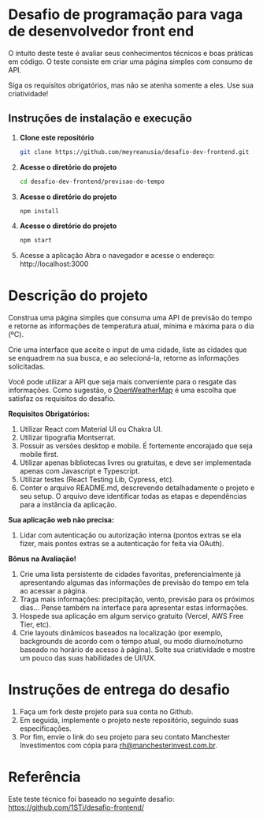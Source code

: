 
# Desafio de programação para vaga de desenvolvedor front end


O intuito deste teste é avaliar seus conhecimentos técnicos e boas práticas em código. O teste consiste em criar uma página simples com consumo de API.

Siga os requisitos obrigatórios, mas não se atenha somente a eles. Use sua criatividade!

## Instruções de instalação e execução

1. **Clone este repositório**
   ```bash
   git clone https://github.com/meyreanusia/desafio-dev-frontend.git

2. **Acesse o diretório do projeto**
   ```bash
   cd desafio-dev-frontend/previsao-do-tempo

3. **Acesse o diretório do projeto**
   ```bash
   npm install


4. **Acesse o diretório do projeto**
   ```bash
   npm start


5. Acesse a aplicação Abra o navegador e acesse o endereço: http://localhost:3000

# Descrição do projeto

Construa uma página simples que consuma uma API de previsão do tempo e retorne as informações de temperatura atual, mínima e máxima para o dia (ºC).

Crie uma interface que aceite o input de uma cidade, liste as cidades que se enquadrem na sua busca, e ao selecioná-la, retorne as informações solicitadas.

Você pode utilizar a API que seja mais conveniente para o resgate das informações. Como sugestão, o [OpenWeatherMap](https://openweathermap.org/api) é uma escolha que satisfaz os requisitos do desafio.


**Requisitos Obrigatórios:**

1. Utilizar React com Material UI ou Chakra UI.
2. Utilizar tipografia Montserrat.
3. Possuir as versões desktop e mobile. É fortemente encorajado que seja mobile first.
4. Utilizar apenas bibliotecas livres ou gratuitas, e deve ser implementada apenas com Javascript e Typescript.
5. Utilizar testes (React Testing Lib, Cypress, etc).
6. Conter o arquivo README.md, descrevendo detalhadamente o projeto e seu setup. O arquivo deve identificar todas as etapas e dependências para a instância da aplicação.

**Sua aplicação web não precisa:**

1. Lidar com autenticação ou autorização interna (pontos extras se ela fizer, mais pontos extras se a autenticação for feita via OAuth).

**Bônus na Avaliação!**

1. Crie uma lista persistente de cidades favoritas, preferencialmente já apresentando algumas das informações de previsão do tempo em tela ao acessar a página.
2. Traga mais informações: precipitação, vento, previsão para os próximos dias... Pense também na interface para apresentar estas informações.
3. Hospede sua aplicação em algum serviço gratuito (Vercel, AWS Free Tier, etc).
4. Crie layouts dinâmicos baseados na localização (por exemplo, backgrounds de acordo com o tempo atual, ou modo diurno/noturno baseado no horário de acesso à página). Solte sua criatividade e mostre um pouco das suas habilidades de UI/UX.


# Instruções de entrega do desafio

1. Faça um fork deste projeto para sua conta no Github.
2. Em seguida, implemente o projeto neste repositório, seguindo suas especificações.
3. Por fim, envie o link do seu projeto para seu contato Manchester Investimentos com cópia para rh@manchesterinvest.com.br.

# Referência

Este teste técnico foi baseado no seguinte desafio: 
https://github.com/1STi/desafio-frontend/
